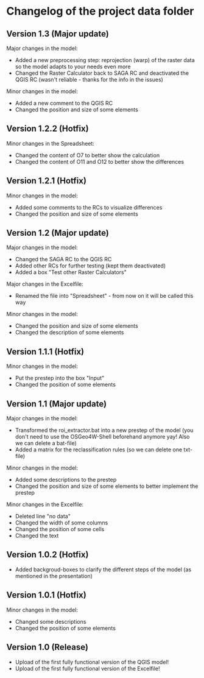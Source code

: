 # Changelog of the project data folder

## Version 1.3 (Major update)

Major changes in the model:
- Added a new preprocessing step: reprojection (warp) of the raster data so the model adapts to your needs even more
- Changed the Raster Calculator back to SAGA RC and deactivated the QGIS RC (wasn't reliable - thanks for the info in the issues)

Minor changes in the model:
- Added a new comment to the QGIS RC
- Changed the position and size of some elements

## Version 1.2.2 (Hotfix)

Minor changes in the Spreadsheet:
- Changed the content of O7 to better show the calculation
- Changed the content of O11 and O12 to better show the differences

## Version 1.2.1 (Hotfix)

Minor changes in the model:
- Added some comments to the RCs to visualize differences
- Changed the position and size of some elements

## Version 1.2 (Major update)

Major changes in the model:
- Changed the SAGA RC to the QGIS RC
- Added other RCs for further testing (kept them deactivated)
- Added a box "Test other Raster Calculators"

Major changes in the Excelfile:
- Renamed the file into "Spreadsheet" - from now on it will be called this way

Minor changes in the model:
- Changed the position and size of some elements
- Changed the description of some elements

## Version 1.1.1 (Hotfix)

Minor changes in the model:
- Put the prestep into the box "Input"
- Changed the position of some elements

## Version 1.1 (Major update)

Major changes in the model:
- Transformed the roi_extractor.bat into a new prestep of the model (you don't need to use the OSGeo4W-Shell beforehand anymore yay! Also we can delete a bat-file)
- Added a matrix for the reclassification rules (so we can delete one txt-file)

Minor changes in the model:
- Added some descriptions to the prestep
- Changed the position and size of some elements to better implement the prestep

Minor changes in the Excelfile:
- Deleted line "no data"
- Changed the width of some columns
- Changed the position of some cells
- Changed the text 

## Version 1.0.2 (Hotfix)

- Added backgroud-boxes to clarify the different steps of the model (as mentioned in the presentation)

## Version 1.0.1 (Hotfix)

Minor changes in the model:
- Changed some descriptions
- Changed the position of some elements

## Version 1.0 (Release)

- Upload of the first fully functional version of the QGIS model!
- Upload of the first fully functional version of the Excelfile!
